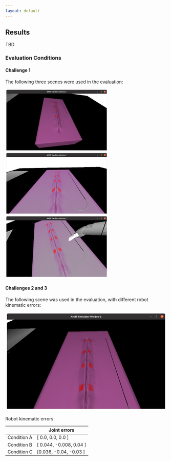 ```yaml
---
layout: default
---
```


## Results

TBD


### Evaluation Conditions

#### Challenge 1

The following three scenes were used in the evaluation:

<p>
<img src="/surgical-robotics-challenge/challenge-1-scene-a.png" alt="Scene A" style="width:320px">
<img src="/surgical-robotics-challenge/challenge-1-scene-b.png" alt="Scene B" style="width:320px">
<img src="/surgical-robotics-challenge/challenge-1-scene-c.png" alt="Scene C" style="width:320px">
</p>

#### Challenges 2 and 3

The following scene was used in the evaluation, with different robot kinematic errors:

![Challenge 2 Scene](./challenge-2-scene.png)

Robot kinematic errors:

|             | Joint errors |
|-------------|--------------|
| Condition A | [ 0.0, 0.0, 0.0 ] |
| Condition B | [ 0.044, -0.008, 0.04 ] |
| Condition C | [0.036, -0.04, -0.03 ] |
